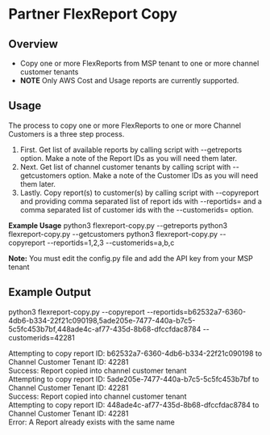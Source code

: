 # Partner FlexReport Copy
## Overview  
- Copy one or more FlexReports from MSP tenant to one or more channel customer tenants
- __NOTE__ Only AWS Cost and Usage reports are currently supported.

## Usage
The process to copy one or more FlexReports to one or more Channel Customers is a three step process.  
1. First. Get list of available reports by calling script with --getreports option. Make a note of the Report IDs as you will need them later. 
2. Next. Get list of channel customer tenants by calling script with --getcustomers option.  Make a note of the Customer IDs as you will need them later.
3. Lastly.  Copy report(s) to customer(s) by calling script with --copyreport and providing comma separated list of report ids with --reportids= and a comma separated list of customer ids with the --customerids=  option.

__Example Usage__
python3 flexreport-copy.py --getreports
python3 flexreport-copy.py --getcustomers
python3 flexreport-copy.py --copyreport --reportids=1,2,3 --customerids=a,b,c

 __Note:__ You must edit the config.py file and add the API key from your MSP tenant
 
 ## Example Output
 python3 flexreport-copy.py --copyreport --reportids=b62532a7-6360-4db6-b334-22f21c090198,5ade205e-7477-440a-b7c5-5c5fc453b7bf,448ade4c-af77-435d-8b68-dfccfdac8784 --customerids=42281  
 
Attempting to copy report ID: b62532a7-6360-4db6-b334-22f21c090198 to Channel Customer Tenant ID: 42281  
Success: Report copied into channel customer tenant  
Attempting to copy report ID: 5ade205e-7477-440a-b7c5-5c5fc453b7bf to Channel Customer Tenant ID: 42281  
Success: Report copied into channel customer tenant  
Attempting to copy report ID: 448ade4c-af77-435d-8b68-dfccfdac8784 to Channel Customer Tenant ID: 42281  
Error: A Report already exists with the same name  